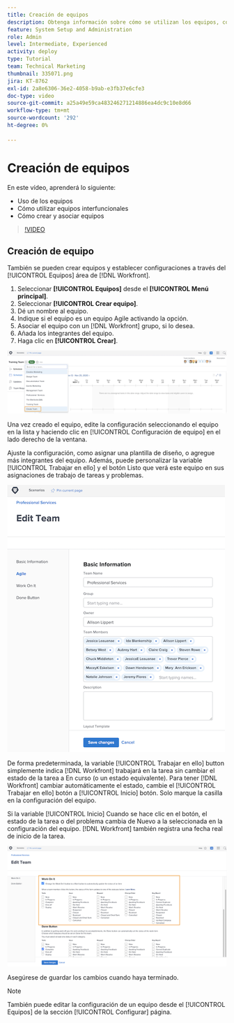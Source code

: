 ```yaml
---
title: Creación de equipos
description: Obtenga información sobre cómo se utilizan los equipos, cómo utilizar equipos interfuncionales y cómo crear equipos para ayudar a organizar a los usuarios y conceder permisos.
feature: System Setup and Administration
role: Admin
level: Intermediate, Experienced
activity: deploy
type: Tutorial
team: Technical Marketing
thumbnail: 335071.png
jira: KT-8762
exl-id: 2a8e6306-36e2-4058-b9ab-e3fb37e6cfe3
doc-type: video
source-git-commit: a25a49e59ca483246271214886ea4dc9c10e8d66
workflow-type: tm+mt
source-wordcount: '292'
ht-degree: 0%

---
```


# Creación de equipos

En este vídeo, aprenderá lo siguiente:

* Uso de los equipos
* Cómo utilizar equipos interfuncionales
* Cómo crear y asociar equipos

>[!VIDEO](https://video.tv.adobe.com/v/335071/?quality=12&learn=on)

## Creación de equipo

También se pueden crear equipos y establecer configuraciones a través del [!UICONTROL Equipos] área de [!DNL Workfront].

1. Seleccionar **[!UICONTROL Equipos]** desde el **[!UICONTROL Menú principal]**.
1. Seleccionar **[!UICONTROL Crear equipo]**.
1. Dé un nombre al equipo.
1. Indique si el equipo es un equipo Agile activando la opción.
1. Asociar el equipo con un [!DNL Workfront] grupo, si lo desea.
1. Añada los integrantes del equipo.
1. Haga clic en **[!UICONTROL Crear]**.

![Menú Equipo en [!UICONTROL Equipos] página](assets/admin-fund-create-team.png)

Una vez creado el equipo, edite la configuración seleccionando el equipo en la lista y haciendo clic en [!UICONTROL Configuración de equipo] en el lado derecho de la ventana.

Ajuste la configuración, como asignar una plantilla de diseño, o agregue más integrantes del equipo. Además, puede personalizar la variable [!UICONTROL Trabajar en ello] y el botón Listo que verá este equipo en sus asignaciones de trabajo de tareas y problemas.

![[!UICONTROL Editar equipo] ventana](assets/admin-fund-team-settings.png)

De forma predeterminada, la variable [!UICONTROL Trabajar en ello] button simplemente indica [!DNL Workfront] trabajará en la tarea sin cambiar el estado de la tarea a En curso (o un estado equivalente). Para tener [!DNL Workfront] cambiar automáticamente el estado, cambie el [!UICONTROL Trabajar en ello] botón a [!UICONTROL Inicio] botón. Solo marque la casilla en la configuración del equipo.

Si la variable [!UICONTROL Inicio] Cuando se hace clic en el botón, el estado de la tarea o del problema cambia de Nuevo a la seleccionada en la configuración del equipo. [!DNL Workfront] también registra una fecha real de inicio de la tarea.

![[!UICONTROL Trabajar en ello] sección de [!UICONTROL Editar equipo] ventana](assets/admin-fund-start-button-team.png)

Asegúrese de guardar los cambios cuando haya terminado.


>[!NOTE]
>
>También puede editar la configuración de un equipo desde el [!UICONTROL Equipos] de la sección [!UICONTROL Configurar] página.

<!---
learn more URLs
Create a team
Work On It and Done button overview
--->

